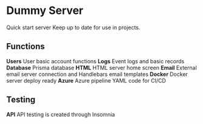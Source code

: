 # Dummy Server

Quick start server 
Keep up to date for use in projects.

## Functions

**Users** User basic account functions
**Logs** Event logs and basic records
**Database** Prisma database
**HTML** HTML server home screen
**Email** External email server connection and Handlebars email templates
**Docker** Docker server deploy ready
**Azure** Azure pipeline YAML code for CI/CD

## Testing

**API** API testing is created through Insomnia